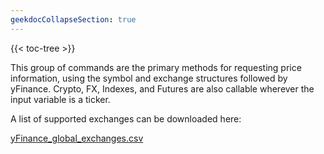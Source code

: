 ```yaml
---
geekdocCollapseSection: true
---
```


{{< toc-tree >}}

This group of commands are the primary methods for requesting price information, using the symbol and exchange structures followed by yFinance. Crypto, FX, Indexes, and Futures are also callable wherever the input variable is a ticker.

A list of supported exchanges can be downloaded here:

[yFinance_global_exchanges.csv](https://github.com/deeleeramone/GamestonkTerminal/files/8135106/yFinance_global_exchanges.csv)
